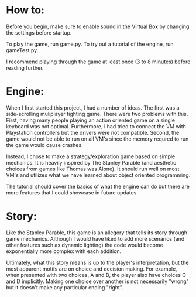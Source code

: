# How to:
Before you begin, make sure to enable sound in the Virtual Box by changing the settings before startup.

To play the game, run game.py.
To try out a tutorial of the engine, run gameTest.py.

I recommend playing through the game at least once (3 to 8 minutes) before reading further.

# Engine:
When I first started this project, I had a number of ideas. The first was a side-scrolling muliplayer fighting game. There were two problems with this. First, having many people playing an action oriented game on a single keyboard was not optimal. Furthermore, I had tried to connect the VM with Playstation controllers but the drivers were not compatible. Second, the game would not be able to run on all VM's since the memory requred to run the game would cause crashes.

Instead, I chose to make a strategy/exploration game based on simple mechanics. It is heavily inspired by The Stanley Parable (and aesthetic choices from games like Thomas was Alone). It should run well on most VM's and utilizes what we have learned about object oriented programming.

The tutorial should cover the basics of what the engine can do but there are more features that I could showcase in future updates.

# Story:
Like the Stanley Parable, this game is an allegory that tells its story through game mechanics. Although I would have liked to add more scenarios (and other features such as dynamic lighting) the code would become exponentially more complex with each addition.

Ultimately, what this story means is up to the player's interpretation, but the most apparent motifs are on choice and decision making. For example, when presented with two choices, A and B, the player also have choices C and D implicitly. Making one choice over another is not necessarily "wrong" but it doesn't make any particular ending "right".
